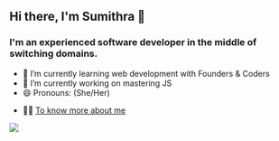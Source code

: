 ## Hi there, I'm Sumithra 👋
### I'm an experienced software developer in the middle of switching domains.  

- 🌱 I’m currently learning web development with Founders & Coders
- 🔭 I’m currently working on mastering JS 
- 😄 Pronouns: (She/Her)
<!--- 📫 Drop me [mail](jasisumi@gmail.com) or connect me in [LinkedIn](https://www.linkedin.com/in/ssumi/)-->
- :woman_technologist: [To know more about me](https://sumithra-suresh.github.io/ApplicationFAC/)




![](http://github-profile-summary-cards.vercel.app/api/cards/stats?username=Sumithra-Suresh&theme=nord_dark)
